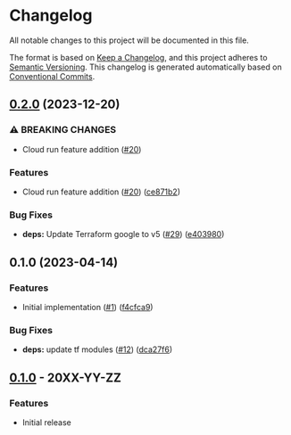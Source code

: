 # Changelog

All notable changes to this project will be documented in this file.

The format is based on
[Keep a Changelog](https://keepachangelog.com/en/1.0.0/),
and this project adheres to
[Semantic Versioning](https://semver.org/spec/v2.0.0.html).
This changelog is generated automatically based on [Conventional Commits](https://www.conventionalcommits.org/en/v1.0.0/).

## [0.2.0](https://github.com/GoogleCloudPlatform/terraform-google-cloud-deploy/compare/v0.1.0...v0.2.0) (2023-12-20)


### ⚠ BREAKING CHANGES

* Cloud run feature addition ([#20](https://github.com/GoogleCloudPlatform/terraform-google-cloud-deploy/issues/20))

### Features

* Cloud run feature addition ([#20](https://github.com/GoogleCloudPlatform/terraform-google-cloud-deploy/issues/20)) ([ce871b2](https://github.com/GoogleCloudPlatform/terraform-google-cloud-deploy/commit/ce871b2cf00dcde29b6294dc12d844e1a430cde8))


### Bug Fixes

* **deps:** Update Terraform google to v5 ([#29](https://github.com/GoogleCloudPlatform/terraform-google-cloud-deploy/issues/29)) ([e403980](https://github.com/GoogleCloudPlatform/terraform-google-cloud-deploy/commit/e4039805fef53e38438b7ec8c29120a064c4ece9))

## 0.1.0 (2023-04-14)


### Features

* Initial implementation ([#1](https://github.com/GoogleCloudPlatform/terraform-google-cloud-deploy/issues/1)) ([f4cfca9](https://github.com/GoogleCloudPlatform/terraform-google-cloud-deploy/commit/f4cfca936d7d194fcc2adb4d81c06db8985fdb0a))


### Bug Fixes

* **deps:** update tf modules ([#12](https://github.com/GoogleCloudPlatform/terraform-google-cloud-deploy/issues/12)) ([dca27f6](https://github.com/GoogleCloudPlatform/terraform-google-cloud-deploy/commit/dca27f66da86034a039cda01d84dddba6747f9b5))

## [0.1.0](https://github.com/terraform-google-modules/terraform-google-cloud-deploy/releases/tag/v0.1.0) - 20XX-YY-ZZ

### Features

- Initial release

[0.1.0]: https://github.com/terraform-google-modules/terraform-google-cloud-deploy/releases/tag/v0.1.0
